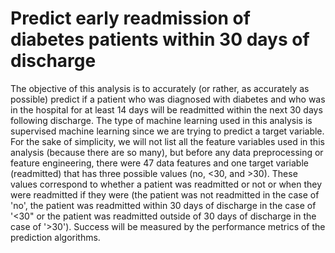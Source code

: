 # Predict early readmission of diabetes patients within 30 days of discharge

The objective of this analysis is to accurately (or rather, as accurately as possible) predict if a patient who was diagnosed with diabetes and who was in the hospital for at least 14 days will be readmitted within the next 30 days following discharge. The type of machine learning used in this analysis is supervised machine learning since we are trying to predict a target variable. For the sake of simplicity, we will not list all the feature variables used in this analysis (because there are so many), but before any data preprocessing or feature engineering, there were 47 data features and one target variable (readmitted) that has three possible values (no, <30, and >30). These values correspond to whether a patient was readmitted or not or when they were readmitted if they were (the patient was not readmitted in the case of 'no', the patient was readmitted within 30 days of discharge in the case of '<30" or the patient was readmitted outside of 30 days of discharge in the case of '>30'). Success will be measured by the performance metrics of the prediction algorithms.
